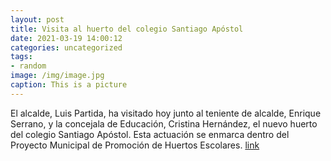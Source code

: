 ```yaml
---
layout: post
title: Visita al huerto del colegio Santiago Apóstol
date: 2021-03-19 14:00:12
categories: uncategorized
tags:
- random
image: /img/image.jpg
caption: This is a picture
---
```

El alcalde, Luis Partida, ha visitado hoy junto al teniente de alcalde, Enrique Serrano, y la concejala de Educación, Cristina Hernández, el nuevo huerto del colegio Santiago Apóstol. Esta actuación se enmarca dentro del Proyecto Municipal de Promoción de Huertos Escolares.  [link](https://www.ayto-villacanada.es/tu-ayuntamiento/visita-al-huerto-del-colegio-santiago-apostol/)
